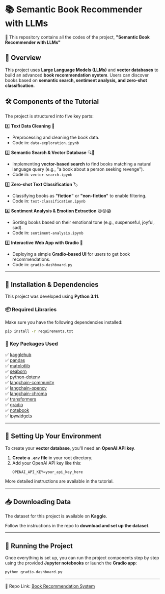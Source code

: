 # 📚 Semantic Book Recommender with LLMs 

🚀 This repository contains all the codes of the project, **"Semantic Book Recommender with LLMs"**

## 📌 Overview
This project uses **Large Language Models (LLMs)** and **vector databases** to build an advanced **book recommendation system**. Users can discover books based on **semantic search, sentiment analysis, and zero-shot classification.**

## 🛠️ Components of the Tutorial
The project is structured into five key parts:

1️⃣ **Text Data Cleaning** 🧹
   - Preprocessing and cleaning the book data.
   - Code in: `data-exploration.ipynb`

2️⃣ **Semantic Search & Vector Database** 🔍📖
   - Implementing **vector-based search** to find books matching a natural language query (e.g., "a book about a person seeking revenge").
   - Code in: `vector-search.ipynb`

3️⃣ **Zero-shot Text Classification** 🏷️
   - Classifying books as **"fiction"** or **"non-fiction"** to enable filtering.
   - Code in: `text-classification.ipynb`

4️⃣ **Sentiment Analysis & Emotion Extraction** 😃😢😱
   - Sorting books based on their emotional tone (e.g., suspenseful, joyful, sad).
   - Code in: `sentiment-analysis.ipynb`

5️⃣ **Interactive Web App with Gradio** 🎨
   - Deploying a simple **Gradio-based UI** for users to get book recommendations.
   - Code in: `gradio-dashboard.py`

---

## 💾 Installation & Dependencies
This project was developed using **Python 3.11**.

### 📦 Required Libraries
Make sure you have the following dependencies installed:

```bash
pip install -r requirements.txt
```

### 📜 Key Packages Used
✅ [kagglehub](https://pypi.org/project/kagglehub/)  
✅ [pandas](https://pypi.org/project/pandas/)  
✅ [matplotlib](https://pypi.org/project/matplotlib/)  
✅ [seaborn](https://pypi.org/project/seaborn/)  
✅ [python-dotenv](https://pypi.org/project/python-dotenv/)  
✅ [langchain-community](https://pypi.org/project/langchain-community/)  
✅ [langchain-opencv](https://pypi.org/project/langchain-opencv/)  
✅ [langchain-chroma](https://pypi.org/project/langchain-chroma/)  
✅ [transformers](https://pypi.org/project/transformers/)  
✅ [gradio](https://pypi.org/project/gradio/)  
✅ [notebook](https://pypi.org/project/notebook/)  
✅ [ipywidgets](https://pypi.org/project/ipywidgets/)

---

## 🔑 Setting Up Your Environment
To create your **vector database**, you'll need an **OpenAI API key**. 

1. **Create a `.env` file** in your root directory.
2. Add your OpenAI API key like this:
   ```env
   OPENAI_API_KEY=your_api_key_here
   ```

More detailed instructions are available in the tutorial.

---

## 📥 Downloading Data
The dataset for this project is available on **Kaggle**. 

Follow the instructions in the repo to **download and set up the dataset**.

---

## 🚀 Running the Project
Once everything is set up, you can run the project components step by step using the provided **Jupyter notebooks** or launch the **Gradio app**:

```bash
python gradio-dashboard.py
```

---


📌 Repo Link: [Book Recommendation System](https://github.com/poisonkissedsk/Book-Recommendation-System)
